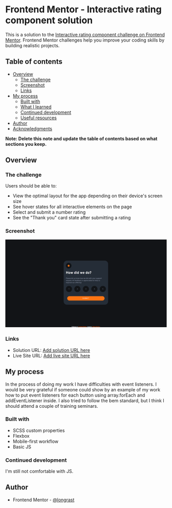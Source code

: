 # Frontend Mentor - Interactive rating component solution

This is a solution to the [Interactive rating component challenge on Frontend Mentor](https://www.frontendmentor.io/challenges/interactive-rating-component-koxpeBUmI). Frontend Mentor challenges help you improve your coding skills by building realistic projects. 

## Table of contents

- [Overview](#overview)
  - [The challenge](#the-challenge)
  - [Screenshot](#screenshot)
  - [Links](#links)
- [My process](#my-process)
  - [Built with](#built-with)
  - [What I learned](#what-i-learned)
  - [Continued development](#continued-development)
  - [Useful resources](#useful-resources)
- [Author](#author)
- [Acknowledgments](#acknowledgments)

**Note: Delete this note and update the table of contents based on what sections you keep.**

## Overview

### The challenge

Users should be able to:

- View the optimal layout for the app depending on their device's screen size
- See hover states for all interactive elements on the page
- Select and submit a number rating
- See the "Thank you" card state after submitting a rating

### Screenshot

![](design/screenshot.jpg)

### Links

- Solution URL: [Add solution URL here](https://github.com/longrast/FrontendmentorChallenge-2)
- Live Site URL: [Add live site URL here](https://longrast.github.io/FrontendmentorChallenge-2/)

## My process

In the process of doing my work I have difficulties with event listeners. I would be very grateful if someone could show by an example of my work how to put event listeners for each button using array.forEach and addEventListener inside.
I also tried to follow the bem standard, but I think I should attend a couple of training seminars.

### Built with

- SCSS custom properties
- Flexbox
- Mobile-first workflow
- Basic JS

### Continued development

I'm still not comfortable with JS.

## Author

- Frontend Mentor - [@longrast](https://www.frontendmentor.io/profile/longrast)